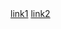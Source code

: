 <html>
  <head>
  </head>
  <body> 
    <a href="views/index.html">link1</a>
    <a href="main.js">link2</a>
  </body>
</html>
